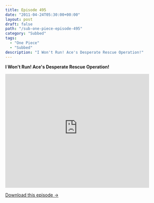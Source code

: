 ```yaml
---
title: Episode 495
date: "2011-04-24T05:30:00+00:00"
layout: post
draft: false
path: "/sub-one-piece-episode-495"
category: "Subbed"
tags:
  - "One Piece"
  - "Subbed"
description: "I Won't Run! Ace's Desperate Rescue Operation!"
---
```


**I Won't Run! Ace's Desperate Rescue Operation!**

<iframe width="640" height="360" src="https://www.rapidvideo.com/e/G6FRPF04DA" frameborder="0" marginwidth=0 marginheight=0 scrolling=no allowfullscreen style="max-width:90%;"></iframe>

<a href="http://ouo.io/qs/eCodkFEQ?s=https://www.rapidvideo.com/d/G6FRPF04DA" class="styled_a">Download this episode →</a>

